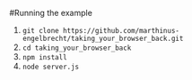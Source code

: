 #Running the example
1. `git clone https://github.com/marthinus-engelbrecht/taking_your_browser_back.git`
2. `cd taking_your_browser_back`
3. `npm install`
4. `node server.js`